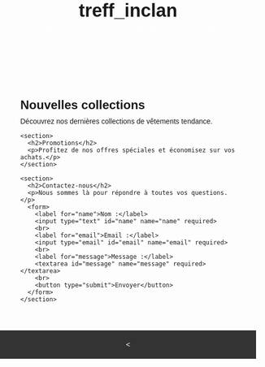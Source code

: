 <!DOCTYPE html>
<html lang="fr">
<head>
  <meta charset="UTF-8">
  <meta name="viewport" content="width=device-width, initial-scale=1.0">
  <title>treff_inclan - Vêtements en ligne</title>
  <style>
    /* Styles généraux */
    body {
      font-family: Arial, sans-serif;
      margin: 0;
      padding: 0;
    }
    
    /* En-tête */
    header {
      background-color: #333;
      padding: 20px;
      color: #fff;
      text-align: center;
    }
    
    h1 {
      font-size: 36px;
      margin: 0;
    }
    
    /* Menu de navigation */
    nav ul {
      list-style-type: none;
      margin: 0;
      padding: 0;
      text-align: center;
    }
    
    nav ul li {
      display: inline-block;
      margin-right: 20px;
    }
    
    nav ul li a {
      color: #fff;
      text-decoration: none;
      font-size: 18px;
    }
    
    /* Section principale */
    main {
      padding: 40px;
    }
    
    h2 {
      font-size: 24px;
      margin-bottom: 10px;
    }
    
    p {
      margin-top: 0;
    }
    
    /* Pied de page */
    footer {
      background-color: #333;
      padding: 20px;
      color: #fff;
      text-align: center;
      font-size: 14px;
    }
  </style>
</head>
<body>
  <header>
    <h1>treff_inclan</h1>
    <nav>
      <ul>
        <li><a href="#">Accueil</a></li>
        <li><a href="#">Collections</a></li>
        <li><a href="#">Promotions</a></li>
        <li><a href="#">Contact</a></li>
      </ul>
    </nav>
  </header>
  
  <main>
    <section>
      <h2>Nouvelles collections</h2>
      <p>Découvrez nos dernières collections de vêtements tendance.</p>
    </section>
    
    <section>
      <h2>Promotions</h2>
      <p>Profitez de nos offres spéciales et économisez sur vos achats.</p>
    </section>
    
    <section>
      <h2>Contactez-nous</h2>
      <p>Nous sommes là pour répondre à toutes vos questions.</p>
      <form>
        <label for="name">Nom :</label>
        <input type="text" id="name" name="name" required>
        <br>
        <label for="email">Email :</label>
        <input type="email" id="email" name="email" required>
        <br>
        <label for="message">Message :</label>
        <textarea id="message" name="message" required></textarea>
        <br>
        <button type="submit">Envoyer</button>
      </form>
    </section>
  </main>
  
  <footer>
    <


